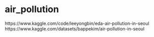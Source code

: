 # air_pollution
<div>https://www.kaggle.com/code/leeyongbin/eda-air-pollution-in-seoul</div>
<div></div>https://www.kaggle.com/datasets/bappekim/air-pollution-in-seoul</div>
